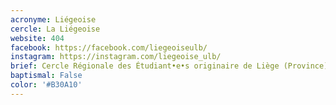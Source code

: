 ```yaml
---
acronyme: Liégeoise
cercle: La Liégeoise
website: 404
facebook: https://facebook.com/liegeoiseulb/
instagram: https://instagram.com/liegeoise_ulb/
brief: Cercle Régionale des Étudiant•e•s originaire de Liège (Province)
baptismal: False
color: '#B30A10'
---
```

